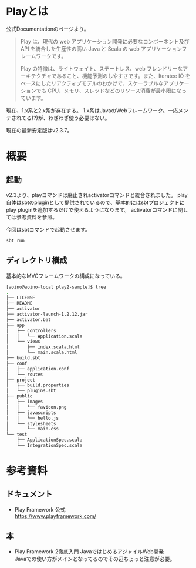 # Playとは

公式Documentationのページより。

> Play は、現代の web アプリケーション開発に必要なコンポーネント及び API を統合した生産性の高い Java と Scala の web アプリケーションフレームワークです。
>
> Play の特徴は、ライトウェイト、ステートレス、web フレンドリーなアーキテクチャであること、機能予測のしやすさです。また、Iteratee IO をベースにしたリアクティブモデルのおかげで、スケーラブルなアプリケーションでも CPU、メモリ、スレッドなどのリソース消費が最小限になっています。


現在、1.x系と2.x系が存在する。
1.x系はJavaのWebフレームワーク。一応メンテされてる(?)が、わざわざ使う必要はない。

現在の最新安定版はv2.3.7。


# 概要

## 起動

v2.3より、playコマンドは廃止されactivatorコマンドと統合されました。
play自体はsbtのpluginとして提供されているので、基本的にはsbtプロジェクトにplay pluginを追加するだけで使えるようになります。
activatorコマンドに関しては参考資料を参照。

今回はsbtコマンドで起動させます。

```sh
sbt run
```

## ディレクトリ構成
基本的なMVCフレームワークの構成になっている。

```sh
[aoino@aoino-local play2-sample]$ tree
.
├── LICENSE
├── README
├── activator
├── activator-launch-1.2.12.jar
├── activator.bat
├── app
│   ├── controllers
│   │   └── Application.scala
│   └── views
│       ├── index.scala.html
│       └── main.scala.html
├── build.sbt
├── conf
│   ├── application.conf
│   └── routes
├── project
│   ├── build.properties
│   └── plugins.sbt
├── public
│   ├── images
│   │   └── favicon.png
│   ├── javascripts
│   │   └── hello.js
│   └── stylesheets
│       └── main.css
└── test
    ├── ApplicationSpec.scala
    └── IntegrationSpec.scala
```


# 参考資料

## ドキュメント

- Play Framework 公式  
https://www.playframework.com/


## 本

- Play Framework 2徹底入門 JavaではじめるアジャイルWeb開発  
Javaでの使い方がメインとなってるのでその辺ちょっと注意が必要。




